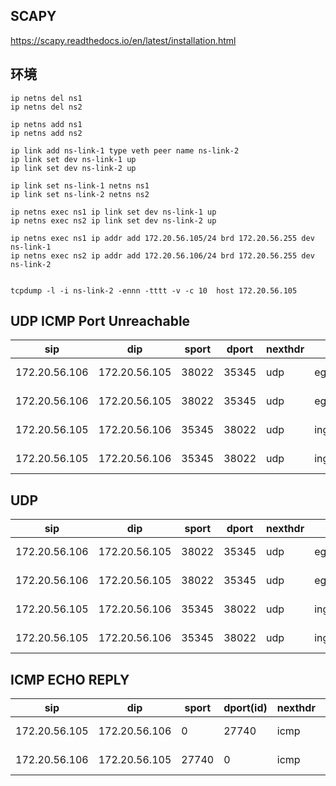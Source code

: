 ## SCAPY
https://scapy.readthedocs.io/en/latest/installation.html


## 环境
```shell
ip netns del ns1
ip netns del ns2

ip netns add ns1    
ip netns add ns2

ip link add ns-link-1 type veth peer name ns-link-2
ip link set dev ns-link-1 up
ip link set dev ns-link-2 up

ip link set ns-link-1 netns ns1
ip link set ns-link-2 netns ns2

ip netns exec ns1 ip link set dev ns-link-1 up
ip netns exec ns2 ip link set dev ns-link-2 up

ip netns exec ns1 ip addr add 172.20.56.105/24 brd 172.20.56.255 dev ns-link-1
ip netns exec ns2 ip addr add 172.20.56.106/24 brd 172.20.56.255 dev ns-link-2


tcpdump -l -i ns-link-2 -ennn -tttt -v -c 10  host 172.20.56.105 
```

## UDP ICMP Port Unreachable

| sip | dip | sport | dport | nexthdr | dir| rel | state|
| ------ | ------ |------ | ------ | ------ | ------ | ------ |------ |
| 172.20.56.106 | 172.20.56.105 | 38022 | 35345 | udp | egress | main connection | new|
| 172.20.56.106 | 172.20.56.105 | 38022 | 35345 | udp | egress| related connection | rel|
| 172.20.56.105 | 172.20.56.106 | 35345 | 38022 | udp | ingress| main connection | new|
| 172.20.56.105 | 172.20.56.106 | 35345 | 38022 | udp | ingress| related connection | rel+new|

## UDP

| sip | dip | sport | dport | nexthdr | dir| rel | state|
| ------ | ------ |------ | ------ | ------ | ------ | ------ |------ |
| 172.20.56.106 | 172.20.56.105 | 38022 | 35345 | udp | egress | main connection | new|
| 172.20.56.106 | 172.20.56.105 | 38022 | 35345 | udp | egress| related connection | rel|
| 172.20.56.105 | 172.20.56.106 | 35345 | 38022 | udp | ingress| main connection | new|
| 172.20.56.105 | 172.20.56.106 | 35345 | 38022 | udp | ingress| related connection | rel+new|

## ICMP ECHO REPLY
| sip | dip | sport | dport(id) | nexthdr | dir| rel | state|
| ------ | ------ |------ | ------ | ------ | ------ | ------ |------ |
| 172.20.56.105 | 172.20.56.106 | 0 | 27740 | icmp | ingress| main connection | new|
| 172.20.56.106 | 172.20.56.105 | 27740 | 0 | icmp | egress | main connection | rly+new|

